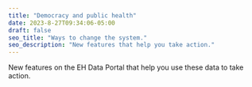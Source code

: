 ```yaml
---
title: "Democracy and public health"
date: 2023-8-27T09:34:06-05:00
draft: false
seo_title: "Ways to change the system."
seo_description: "New features that help you take action."
---
```


New features on the EH Data Portal that help you use these data to take action.